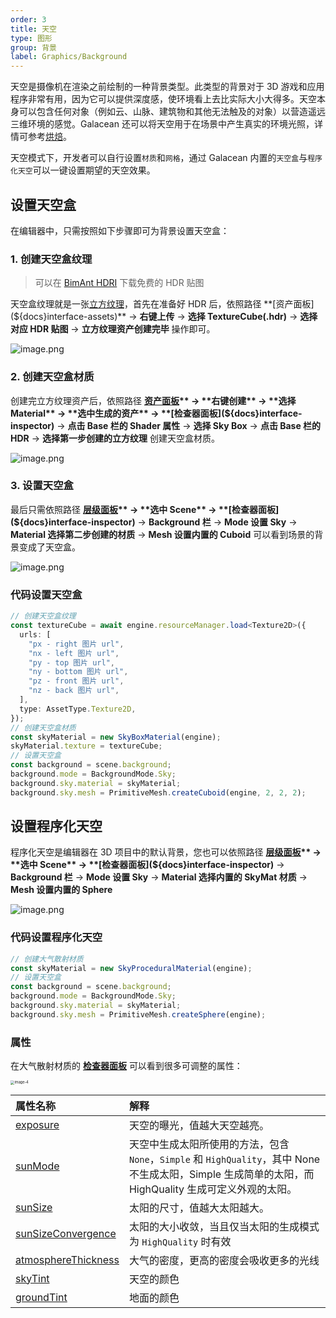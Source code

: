 ```yaml
---
order: 3
title: 天空
type: 图形
group: 背景
label: Graphics/Background
---
```


天空是摄像机在渲染之前绘制的一种背景类型。此类型的背景对于 3D 游戏和应用程序非常有用，因为它可以提供深度感，使环境看上去比实际大小大得多。天空本身可以包含任何对象（例如云、山脉、建筑物和其他无法触及的对象）以营造遥远三维环境的感觉。Galacean 还可以将天空用于在场景中产生真实的环境光照，详情可参考[烘焙](${docs}graphics-light-bake)。

天空模式下，开发者可以自行设置`材质`和`网格`，通过 Galacean 内置的`天空盒`与`程序化天空`可以一键设置期望的天空效果。

## 设置天空盒

在编辑器中，只需按照如下步骤即可为背景设置天空盒：

### 1. 创建天空盒纹理

> 可以在 [BimAnt HDRI](http://hdri.bimant.com/) 下载免费的 HDR 贴图

天空盒纹理就是一张[立方纹理](${docs}graphics-texture-cube)，首先在准备好 HDR 后，依照路径 **[资产面板](${docs}interface-assets)** -> **右键上传** -> **选择 TextureCube(.hdr)** -> **选择对应 HDR 贴图** -> **立方纹理资产创建完毕** 操作即可。

![image.png](https://mdn.alipayobjects.com/huamei_yo47yq/afts/img/A*5PG6Rpo-aTwAAAAAAAAAAAAADhuCAQ/original)

### 2. 创建天空盒材质

创建完立方纹理资产后，依照路径 **[资产面板](${docs}interface-assets)** -> **右键创建** -> **选择 Material** -> **选中生成的资产** -> **[检查器面板](${docs}interface-inspector)** -> **点击 Base 栏的 Shader 属性** -> **选择 Sky Box** -> **点击 Base 栏的 HDR** -> **选择第一步创建的立方纹理** 创建天空盒材质。

![image.png](https://mdn.alipayobjects.com/huamei_yo47yq/afts/img/A*YkX9R5yfGE0AAAAAAAAAAAAADhuCAQ/original)

### 3. 设置天空盒

最后只需依照路径 **[层级面板](${docs}interface-hierarchy)** -> **选中 Scene** -> **[检查器面板](${docs}interface-inspector)** -> **Background 栏** -> **Mode 设置 Sky** -> **Material 选择第二步创建的材质** -> **Mesh 设置内置的 Cuboid** 可以看到场景的背景变成了天空盒。

![image.png](https://mdn.alipayobjects.com/huamei_yo47yq/afts/img/A*p7GoTaPzcQ0AAAAAAAAAAAAADhuCAQ/original)

### 代码设置天空盒

```typescript
// 创建天空盒纹理
const textureCube = await engine.resourceManager.load<Texture2D>({
  urls: [
    "px - right 图片 url",
    "nx - left 图片 url",
    "py - top 图片 url",
    "ny - bottom 图片 url",
    "pz - front 图片 url",
    "nz - back 图片 url",
  ],
  type: AssetType.Texture2D,
});
// 创建天空盒材质
const skyMaterial = new SkyBoxMaterial(engine);
skyMaterial.texture = textureCube;
// 设置天空盒
const background = scene.background;
background.mode = BackgroundMode.Sky;
background.sky.material = skyMaterial;
background.sky.mesh = PrimitiveMesh.createCuboid(engine, 2, 2, 2);
```

## 设置程序化天空

程序化天空是编辑器在 3D 项目中的默认背景，您也可以依照路径 **[层级面板](${docs}interface-hierarchy)** -> **选中 Scene** -> **[检查器面板](${docs}interface-inspector)** -> **Background 栏** -> **Mode 设置 Sky** -> **Material 选择内置的 SkyMat 材质** -> **Mesh 设置内置的 Sphere**

![image.png](https://mdn.alipayobjects.com/huamei_yo47yq/afts/img/A*IEX-SJKmyJEAAAAAAAAAAAAADhuCAQ/original)

### 代码设置程序化天空

```typescript
// 创建大气散射材质
const skyMaterial = new SkyProceduralMaterial(engine);
// 设置天空盒
const background = scene.background;
background.mode = BackgroundMode.Sky;
background.sky.material = skyMaterial;
background.sky.mesh = PrimitiveMesh.createSphere(engine);
```

### 属性

在大气散射材质的 **[检查器面板](${docs}interface-inspector)** 可以看到很多可调整的属性：

<img src="https://mdn.alipayobjects.com/huamei_yo47yq/afts/img/A*JlfeSJke8UYAAAAAAAAAAAAADhuCAQ/original" alt="image-4" style="zoom:40%;" />

| 属性名称                                                                    | 解释                                                                                                                                                   |
| :-------------------------------------------------------------------------- | :----------------------------------------------------------------------------------------------------------------------------------------------------- |
| [exposure](${api}core/SkyProceduralMaterial#exposure)                       | 天空的曝光，值越大天空越亮。                                                                                                                           |
| [sunMode](${api}core/SkyProceduralMaterial#sunMode)                         | 天空中生成太阳所使用的方法，包含 `None`，`Simple` 和 `HighQuality`，其中 None 不生成太阳，Simple 生成简单的太阳，而 HighQuality 生成可定义外观的太阳。 |
| [sunSize](${api}core/SkyProceduralMaterial#sunSize)                         | 太阳的尺寸，值越大太阳越大。                                                                                                                           |
| [sunSizeConvergence](${api}core/SkyProceduralMaterial#sunSizeConvergence)   | 太阳的大小收敛，当且仅当太阳的生成模式为 `HighQuality` 时有效                                                                                          |
| [atmosphereThickness](${api}core/SkyProceduralMaterial#atmosphereThickness) | 大气的密度，更高的密度会吸收更多的光线                                                                                                                 |
| [skyTint](${api}core/SkyProceduralMaterial#skyTint)                         | 天空的颜色                                                                                                                                             |
| [groundTint](${api}core/SkyProceduralMaterial#groundTint)                   | 地面的颜色                                                                                                                                             |
